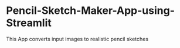 # Pencil-Sketch-Maker-App-using-Streamlit
This App converts input images to realistic pencil sketches
